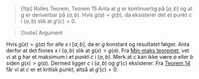 > [!tip] Rolles Teorem, Teorem 15
> Anta at $g$ er kontinuerlig på $[a,b]$ og at $g$ er deriverbar på $(a,b)$. Hvis $g(a) = g(b)$, da eksisterer det et punkt $c$ i $(a,b)$ slik at $g'(c) = 0$.
> 

> [!note] Argument 
> 

Hvis $g(x) = g(a)$ for alle $x$ i $[a,b]$, da er $g$ konstant og resultatet følger. Anta derfor at det finnes $x$ i $(a,b)$ slik at $g(x) > g(a)$. Fra [Min-maks teoremet](1.2%20Kontinuitet/Min-maks%20teoremet.md), vet vi at $g$ har et maksimum i et punkt $c$ i $(a,b)$. Merk at $c$ kan ikke være $a$ eller $b$ siden $g(x) > g(a)$. Dermed ligger $c$ i $(a,b)$ og $g'(c)$ eksisterer. Fra [Teorem 14](2.1%20Derivasjon/Teorem%2014.md) får vi at $c$ er et kritisk punkt, altså at $g'(c) = 0$. 
